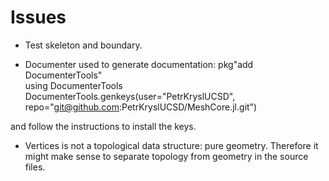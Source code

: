 # Issues

- Test skeleton and boundary.

- Documenter used to generate documentation:
pkg"add DocumenterTools"  
using DocumenterTools
DocumenterTools.genkeys(user="PetrKryslUCSD", repo="git@github.com:PetrKryslUCSD/MeshCore.jl.git")

and follow the instructions to install the keys.

- Vertices is not a topological data structure: pure geometry. Therefore it might make sense to separate topology from geometry in the source files.
